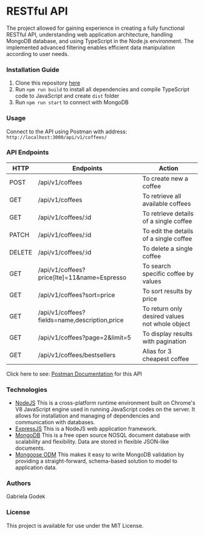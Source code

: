 # RESTful API

The project allowed for gaining experience in creating a fully functional RESTful API, understanding web application architecture, handling MongoDB database, and using TypeScript in the Node.js environment. The implemented advanced filtering enables efficient data manipulation according to user needs.

### Installation Guide

1. Clone this repository [here](https://github.com/GabrielaGodek/RESTful-API.git)
2. Run `npm run build` to install all dependencies and compile TypeScript code to JavaScript and create `dist` folder
3. Run `npm run start` to connect with MongoDB

### Usage

Connect to the API using Postman with address: `http://localhost:3000/api/v1/coffees/`

### API Endpoints

| HTTP   | Endpoints                                     | Action                                         |
| ------ | --------------------------------------------- | ---------------------------------------------- |
| POST   | /api/v1/coffees                               | To create new a coffee                         |
| GET    | /api/v1/coffees                               | To retrieve all available coffees              |
| GET    | /api/v1/coffees/:id                           | To retrieve details of a single coffee         |
| PATCH  | /api/v1/coffees/:id                           | To edit the details of a single coffee         |
| DELETE | /api/v1/coffees/:id                           | To delete a single coffee                      |
| GET    | /api/v1/coffees?price[lte]=11&name=Espresso   | To search specific coffee by values            |
| GET    | /api/v1/coffees?sort=price                    | To sort results by price                       |
| GET    | /api/v1/coffees?fields=name,description,price | To return only desired values not whole object |
| GET    | /api/v1/coffees?page=2&limit=5                | To display results with pagination             |
| GET    | /api/v1/coffees/bestsellers                   | Alias for 3 cheapest coffee                    |

Click here to see: [Postman Documentation](https://documenter.getpostman.com/view/29979715/2s9YXpWJpp) for this API

### Technologies

- [NodeJS](https://nodejs.org/) This is a cross-platform runtime environment built on Chrome's V8 JavaScript engine used in running JavaScript codes on the server. It allows for installation and managing of dependencies and communication with databases.
- [ExpressJS](https://www.expresjs.org/) This is a NodeJS web application framework.
- [MongoDB](https://www.mongodb.com/) This is a free open source NOSQL document database with scalability and flexibility. Data are stored in flexible JSON-like documents.
- [Mongoose ODM](https://mongoosejs.com/) This makes it easy to write MongoDB validation by providing a straight-forward, schema-based solution to model to application data.

### Authors

Gabriela Godek

### License

This project is available for use under the MIT License.
